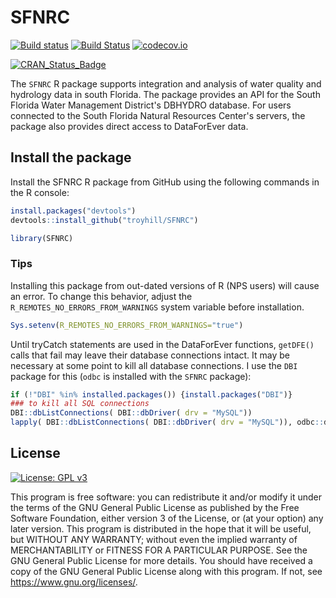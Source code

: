 # SFNRC

[![Build status](https://ci.appveyor.com/api/projects/status/cpjeexfdjcw7syd7?svg=true)](https://ci.appveyor.com/project/troyhill/sfnrc)
 [![Build Status](https://travis-ci.com/troyhill/SFNRC.svg?branch=master)](https://travis-ci.com/github/troyhill/SFNRC) [![codecov.io](https://codecov.io/github/troyhill/SFNRC/coverage.svg?branch=master)](https://codecov.io/github/troyhill/SFNRC?branch=master)

[![CRAN_Status_Badge](http://www.r-pkg.org/badges/version/SFNRC)](https://cran.r-project.org/package=SFNRC) 

The `SFNRC` R package supports integration and analysis of water quality and hydrology data in south Florida. The package provides an API for the South Florida Water Management District's DBHYDRO database. For users connected to the South Florida Natural Resources Center's servers, the package also provides direct access to DataForEver data.


## Install the package

Install the SFNRC R package from GitHub using the following commands in the R console:

```r
install.packages("devtools")
devtools::install_github("troyhill/SFNRC")

library(SFNRC)
```

### Tips

Installing this package from out-dated versions of R (NPS users) will cause an error. To change this behavior, adjust the `R_REMOTES_NO_ERRORS_FROM_WARNINGS` system variable before installation.

```r 
Sys.setenv(R_REMOTES_NO_ERRORS_FROM_WARNINGS="true")
```

Until tryCatch statements are used in the DataForEver functions, `getDFE()` calls that fail may leave their database connections intact. It may be necessary at some point to kill all database connections. I use the `DBI` package for this (`odbc` is installed with the `SFNRC` package):

```r
if (!"DBI" %in% installed.packages()) {install.packages("DBI")}
### to kill all SQL connections
DBI::dbListConnections( DBI::dbDriver( drv = "MySQL"))
lapply( DBI::dbListConnections( DBI::dbDriver( drv = "MySQL")), odbc::dbDisconnect)             
```

## License

[![License: GPL v3](https://img.shields.io/badge/License-GPL%20v3-blue.svg)](https://www.gnu.org/licenses/gpl-3.0)

This program is free software: you can redistribute it and/or modify it under the terms of the GNU General Public License as published by the Free Software Foundation, either version 3 of the License, or (at your option) any later version. This program is distributed in the hope that it will be useful, but WITHOUT ANY WARRANTY; without even the implied warranty of MERCHANTABILITY or FITNESS FOR A PARTICULAR PURPOSE.  See the GNU General Public License for more details. You should have received a copy of the GNU General Public License along with this program.  If not, see <https://www.gnu.org/licenses/>.
